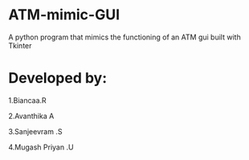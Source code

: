 # ATM-mimic-GUI
A python program that mimics the functioning of an ATM gui built with Tkinter

# Developed by:
1.Biancaa.R

2.Avanthika A

3.Sanjeevram .S

4.Mugash Priyan .U
